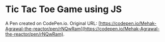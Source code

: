 # Tic Tac Toe Game using JS

A Pen created on CodePen.io. Original URL: [https://codepen.io/Mehak-Agrawal-the-reactor/pen/rNQwRam](https://codepen.io/Mehak-Agrawal-the-reactor/pen/rNQwRam).


